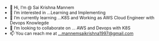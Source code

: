 - 👋 Hi, I’m @ Sai Krishna Mannem
- 👀 I’m interested in ...Learning and Implementing 
- 🌱 I’m currently learning ...K8S and Working as AWS Cloud Engineer with Devops Knowlegde  
- 💞️ I’m looking to collaborate on ... AWS and Devops with K8S 
- 📫 You can reach me at ...mannemsaikrishna1997@gmail.com

<!---
SaiMannem/SaiMannem is a ✨ special ✨ repository because its `README.md` (this file) appears on your GitHub profile.
You can click the Preview link to take a look at your changes.
--->
